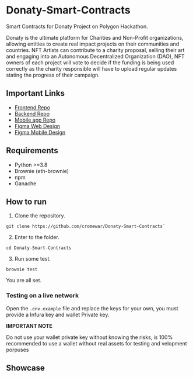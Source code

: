 # Donaty-Smart-Contracts

Smart Contracts for Donaty Project on Polygon Hackathon.

Donaty is the ultimate platform for Charities and Non-Profit organizations, allowing entities to create real impact projects on their communities and countries. NFT Artists can contribute to a charity proposal, selling their art and engaging into an Autonomous Decentralized Organization (DAO), NFT owners of each project will vote to decide if the funding is being used correctly as the charity responsible will have to upload regular updates stating the progress of their campaign.

## Important Links

- [Frontend Repo](https://github.com/leopacheco18/polygon-hackathon-frontend)
- [Backend Repo](https://github.com/WaynerMoya/PolygonHackathonBE)
- [Mobile app Repo](https://github.com/AltairBarahona/Polygon-Hackathon-Flutter)
- [Figma Web Design](https://www.figma.com/file/rLqGHcORtZwFyxtGQaefuD/Donaty?node-id=117%3A469)
- [Figma Mobile Design](https://www.figma.com/file/TfqvcPk8P2VP4Zgn1tS4LM/Donaty-Mobile?node-id=0%3A1)

## Requirements

- Python >=3.8
- Brownie (eth-brownie)
- npm
- Ganache

## How to run

1. Clone the repository.

```
git clone https://github.com/cromewar/Donaty-Smart-Contracts`
```

2. Enter to the folder.

```
cd Donaty-Smart-Contracts
```

3. Run some test.

```
brownie test
```

You are all set.

### Testing on a live network

Open the `.env.example` file and replace the keys for your own, you must provide a Infura key and wallet Private key.

**IMPORTANT NOTE**

Do not use your wallet private key without knowing the risks, is 100% recommended to use a wallet without real assets for testing and velopment porpuses

## Showcase
